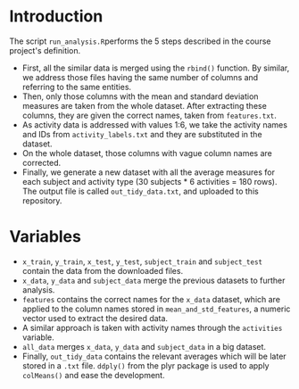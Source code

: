 # Introduction

The script `run_analysis.R`performs the 5 steps described in the course project's definition.

* First, all the similar data is merged using the `rbind()` function. By similar, we address those files having the same number of columns and referring to the same entities.
* Then, only those columns with the mean and standard deviation measures are taken from the whole dataset. After extracting these columns, they are given the correct names, taken from `features.txt`.
* As activity data is addressed with values 1:6, we take the activity names and IDs from `activity_labels.txt` and they are substituted in the dataset.
* On the whole dataset, those columns with vague column names are corrected.
* Finally, we generate a new dataset with all the average measures for each subject and activity type (30 subjects * 6 activities = 180 rows). The output file is called `out_tidy_data.txt`, and uploaded to this repository.

# Variables

* `x_train`, `y_train`, `x_test`, `y_test`, `subject_train` and `subject_test` contain the data from the downloaded files.
* `x_data`, `y_data` and `subject_data` merge the previous datasets to further analysis.
* `features` contains the correct names for the `x_data` dataset, which are applied to the column names stored in `mean_and_std_features`, a numeric vector used to extract the desired data.
* A similar approach is taken with activity names through the `activities` variable.
* `all_data` merges `x_data`, `y_data` and `subject_data` in a big dataset.
* Finally, `out_tidy_data` contains the relevant averages which will be later stored in a `.txt` file. `ddply()` from the plyr package is used to apply `colMeans()` and ease the development.